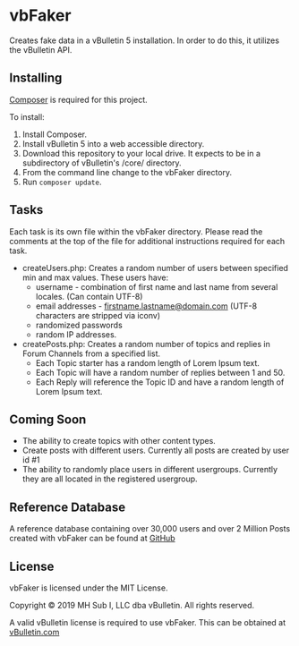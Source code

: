# vbFaker
Creates fake data in a vBulletin 5 installation. In order to do this, it utilizes the vBulletin API.

## Installing

[Composer](https://getcomposer.org/) is required for this project.

To install:

1. Install Composer.
1. Install vBulletin 5 into a web accessible directory.
1. Download this repository to your local drive. It expects to be in a subdirectory of vBulletin's /core/ directory.
1. From the command line change to the vbFaker directory.
1. Run `composer update`.

## Tasks

Each task is its own file within the vbFaker directory. Please read the comments at the top of the file for additional instructions required for each task.

- createUsers.php: Creates a random number of users between specified min and max values. These users have:
  - username - combination of first name and last name from several locales. (Can contain UTF-8)
  - email addresses - firstname.lastname@domain.com (UTF-8 characters are stripped via iconv)
  - randomized passwords
  - random IP addresses.
- createPosts.php: Creates a random number of topics and replies in Forum Channels from a specified list.
  - Each Topic starter has a random length of Lorem Ipsum text.
  - Each Topic will have a random number of replies between 1 and 50.
  - Each Reply will reference the Topic ID and have a random length of Lorem Ipsum text.

## Coming Soon

- The ability to create topics with other content types.
- Create posts with different users. Currently all posts are created by user id #1
- The ability to randomly place users in different usergroups. Currently they are all located in the registered usergroup.

## Reference Database

A reference database containing over 30,000 users and over 2 Million Posts created with vbFaker can be found at [GitHub]()

## License

vbFaker is licensed under the MIT License.

Copyright © 2019 MH Sub I, LLC dba vBulletin. All rights reserved.

A valid vBulletin license is required to use vbFaker. This can be obtained at [vBulletin.com](https://www.vbulletin.com)

